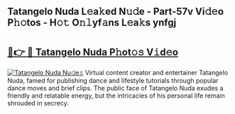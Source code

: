 ## Tatangelo Nuda L𝚎a𝚔ed N𝚞𝚍e - Part-57v Vi𝚍𝚎o P𝚑𝚘tos - H𝚘𝚝 O𝚗𝚕yf𝚊ns L𝚎a𝚔s ynfgj

# <h2><a href="http://kfbppin.oniu.top/?m=Tatangelo+Nuda">🔗👉 🔴 Tatangelo Nuda P𝚑ot𝚘𝚜 V𝚒d𝚎o</a></h2>

[![Tatangelo Nuda Nu𝚍e𝚜](https://i.imgur.com/0qMVB7G.gif)](http://kfbppin.oniu.top/?m=Tatangelo+Nuda)
Virtual content creator and entertainer Tatangelo Nuda, famed for publishing dance and lifestyle tutorials through popular dance moves and brief clips. The public face of Tatangelo Nuda exudes a friendly and relatable energy, but the intricacies of his personal life remain shrouded in secrecy.  
